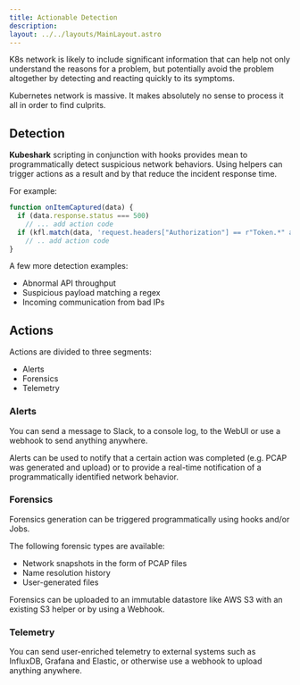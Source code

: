 ```yaml
---
title: Actionable Detection
description:  
layout: ../../layouts/MainLayout.astro
---
```

K8s network is likely to include significant information that can help not only understand the reasons for a problem, but potentially avoid the problem altogether by detecting and reacting quickly to its symptoms.

Kubernetes network is massive. It makes absolutely no sense to process it all in order to find culprits. 



## Detection

**Kubeshark** scripting in conjunction with hooks provides mean to programmatically detect suspicious network behaviors. Using helpers can trigger actions as a result and by that reduce the incident response time.

For example:
```js
function onItemCaptured(data) {
  if (data.response.status === 500)
    // ... add action code
  if (kfl.match(data, 'request.headers["Authorization"] == r"Token.*" and src.ip != "192.168.49.2"'))
    // .. add action code
}
```
A few more detection examples:
- Abnormal API throughput 
- Suspicious payload matching a regex
- Incoming communication from bad IPs

## Actions

Actions are divided to three segments:
- Alerts
- Forensics
- Telemetry

### Alerts

You can send a message to Slack, to a console log, to the WebUI or use a webhook to send anything anywhere. 

Alerts can be used to notify that a certain action was completed (e.g. PCAP was generated and upload) or to provide a real-time notification of a programmatically identified network behavior.

### Forensics

Forensics generation can be triggered programmatically using hooks and/or Jobs.

The following forensic types are available:
- Network snapshots in the form of PCAP files
- Name resolution history
- User-generated files

Forensics can be uploaded to an immutable datastore like AWS S3 with an existing S3 helper or by using a Webhook.

### Telemetry

You can send user-enriched telemetry to external systems such as InfluxDB, Grafana and Elastic, or otherwise use a webhook to upload anything anywhere.